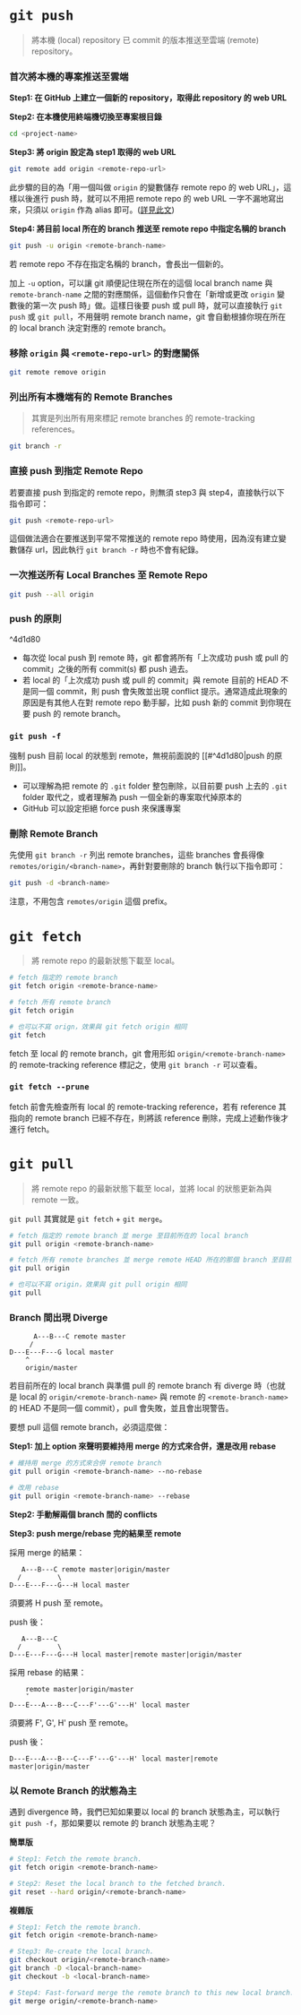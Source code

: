 # `git push`

>將本機 (local) repository 已 commit 的版本推送至雲端 (remote) repository。

### 首次將本機的專案推送至雲端

**Step1: 在 GitHub 上建立一個新的 repository，取得此 repository 的 web URL**

**Step2: 在本機使用終端機切換至專案根目錄**

```bash
cd <project-name>
```

**Step3: 將 origin 設定為 step1 取得的 web URL**

```bash
git remote add origin <remote-repo-url>
```

此步驟的目的為「用一個叫做 `origin` 的變數儲存 remote repo 的 web URL」，這樣以後進行 push 時，就可以不用把 remote repo 的 web URL 一字不漏地寫出來，只須以 `origin` 作為 alias 即可。([詳見此文](https://www.git-tower.com/learn/git/glossary/origin))

**Step4: 將目前 local 所在的 branch 推送至 remote repo 中指定名稱的 branch**

```bash
git push -u origin <remote-branch-name>
```

若 remote repo 不存在指定名稱的 branch，會長出一個新的。

加上 `-u` option，可以讓 git 順便記住現在所在的這個 local branch name 與 `remote-branch-name` 之間的對應關係，這個動作只會在「新增或更改 `origin` 變數後的第一次 push 時」做。這樣日後要 push 或 pull 時，就可以直接執行 `git push` 或 `git pull`，不用聲明 remote branch name，git 會自動根據你現在所在的 local branch 決定對應的 remote branch。

### 移除 `origin` 與 `<remote-repo-url>` 的對應關係

```bash
git remote remove origin
```

### 列出所有本機端有的 Remote Branches

>其實是列出所有用來標記 remote branches 的 remote-tracking references。

```bash
git branch -r
```

### 直接 push 到指定 Remote Repo

若要直接 push 到指定的 remote repo，則無須 step3 與 step4，直接執行以下指令即可：

```bash
git push <remote-repo-url>
```

這個做法適合在要推送到平常不常推送的 remote repo 時使用，因為沒有建立變數儲存 url，因此執行 `git branch -r` 時也不會有紀錄。

### 一次推送所有 Local Branches 至 Remote Repo

```bash
git push --all origin
```

### push 的原則

^4d1d80

- 每次從 local push 到 remote 時，git 都會將所有「上次成功 push 或 pull 的 commit」之後的所有 commit(s) 都 push 過去。
- 若 local 的「上次成功 push 或 pull 的 commit」與 remote 目前的 HEAD 不是同一個 commit，則 push 會失敗並出現 conflict 提示。通常造成此現象的原因是有其他人在對 remote repo 動手腳，比如 push 新的 commit 到你現在要 push 的 remote branch。

### `git push -f`

強制 push 目前 local 的狀態到 remote，無視前面說的 [[#^4d1d80|push 的原則]]。

-   可以理解為把 remote 的 `.git` folder 整包刪除，以目前要 push 上去的 `.git` folder 取代之，或者理解為 push 一個全新的專案取代掉原本的
-   GitHub 可以設定拒絕 force push 來保護專案

### 刪除 Remote Branch

先使用 `git branch -r` 列出 remote branches，這些 branches 會長得像 `remotes/origin/<branch-name>`，再針對要刪除的 branch 執行以下指令即可：

```bash
git push -d <branch-name>
```

注意，不用包含 `remotes/origin` 這個 prefix。

# `git fetch`

>將 remote repo 的最新狀態下載至 local。

```bash
# fetch 指定的 remote branch
git fetch origin <remote-brance-name>

# fetch 所有 remote branch
git fetch origin

# 也可以不寫 orign，效果與 git fetch origin 相同
git fetch
```

fetch 至 local 的 remote branch，git 會用形如 `origin/<remote-branch-name>` 的 remote-tracking reference 標記之，使用 `git branch -r` 可以查看。

### `git fetch --prune`

fetch 前會先檢查所有 local 的 remote-tracking reference，若有 reference 其指向的 remote branch 已經不存在，則將該 reference 刪除，完成上述動作後才進行 fetch。

# `git pull`

>將 remote repo 的最新狀態下載至 local，並將 local 的狀態更新為與 remote 一致。

`git pull` 其實就是 `git fetch` + `git merge`。

```bash
# fetch 指定的 remote branch 並 merge 至目前所在的 local branch
git pull origin <remote-branch-name>

# fetch 所有 remote branches 並 merge remote HEAD 所在的那個 branch 至目前所在的 local branch
git pull origin

# 也可以不寫 origin，效果與 git pull origin 相同
git pull
```

### Branch 間出現 Diverge

```plaintext
      A---B---C remote master
     /
D---E---F---G local master
    ^
    origin/master
```

若目前所在的 local branch 與準備 pull 的 remote branch 有 diverge 時（也就是 local 的 `origin/<remote-branch-name>` 與 remote 的 `<remote-branch-name>` 的 HEAD 不是同一個 commit），pull 會失敗，並且會出現警告。

要想 pull 這個 remote branch，必須這麼做：

**Step1: 加上 option 來聲明要維持用 merge 的方式來合併，還是改用 rebase**

```bash
# 維持用 merge 的方式來合併 remote branch
git pull origin <remote-branch-name> --no-rebase

# 改用 rebase
git pull origin <remote-branch-name> --rebase
```

**Step2: 手動解兩個 branch 間的 conflicts**

**Step3: push merge/rebase 完的結果至 remote**

採用 merge 的結果：

```plaintext
   A---B---C remote master|origin/master
  /         \
D---E---F---G---H local master
```

須要將 H push 至 remote。

push 後：

```plaintext
   A---B---C
  /         \
D---E---F---G---H local master|remote master|origin/master
```

採用 rebase 的結果：

```plaintext
    remote master|origin/master
    ˇ
D---E---A---B---C---F'---G'---H' local master
```

須要將 F', G', H' push 至 remote。

push 後：

```plaintext
D---E---A---B---C---F'---G'---H' local master|remote master|origin/master
```

### 以 Remote Branch 的狀態為主

遇到 divergence 時，我們已知如果要以 local 的 branch 狀態為主，可以執行 `git push -f`，那如果要以 remote 的 branch 狀態為主呢？

**簡單版**

```bash
# Step1: Fetch the remote branch.
git fetch origin <remote-branch-name>

# Step2: Reset the local branch to the fetched branch.
git reset --hard origin/<remote-branch-name>
```

**複雜版**

```bash
# Step1: Fetch the remote branch.
git fetch origin <remote-branch-name>

# Step3: Re-create the local branch.
git checkout origin/<remote-branch-name>
git branch -D <local-branch-name>
git checkout -b <local-branch-name>

# Step4: Fast-forward merge the remote branch to this new local branch.
git merge origin/<remote-branch-name>
```
